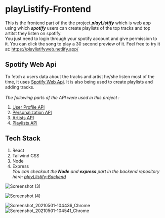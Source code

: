 # playListify-Frontend
This is the frontend part of the the project ***playListify*** which is web app using which ***spotify*** users can create playlists of the top tracks and top artitst they listen on spotify.<br>
You just need to login through your spotify account and give permission to it. You can click the song to play a 30 second preview of it. Feel free to try it at:  https://playlistifyweb.netlify.app/

## Spotify Web Api
To fetch a users data about the tracks and artist he/she listen most of the time, it uses [Spotify Web Api](https://developer.spotify.com/documentation/web-api/). It is also being used to create playlists and adding tracks.
<br>
<br>
*The following parts of the API were used in this project :*
<br>
1. [User Profile API](https://developer.spotify.com/documentation/web-api/reference/#category-user-profile)
2. [Personalization API](https://developer.spotify.com/documentation/web-api/reference/#category-personalization)
3. [Artists API](https://developer.spotify.com/documentation/web-api/reference/#category-artists)
4. [Playlists API](https://developer.spotify.com/documentation/web-api/reference/#category-playlists)

## Tech Stack
1. React
2. Tailwind CSS
3. Node
4. Express<br>
*You can checkout the **Node** and **express** part in the backend repository here: [playLlistify-Backend](https://github.com/chetas411/playListify-Backend)*

![Screenshot (3)](https://user-images.githubusercontent.com/65273718/116772677-58ed4000-aa6e-11eb-9d3b-4b818448f79b.png)

![Screenshot (4)](https://user-images.githubusercontent.com/65273718/116772771-c00af480-aa6e-11eb-8f2d-3faba69050ff.png)

![Screenshot_20210501-104436_Chrome](https://user-images.githubusercontent.com/65273718/116772962-28a6a100-aa70-11eb-8b7b-6e83c2370fb7.jpg)                  ![Screenshot_20210501-104541_Chrome](https://user-images.githubusercontent.com/65273718/116772988-512e9b00-aa70-11eb-9d10-ebf9fae15bb1.jpg)
